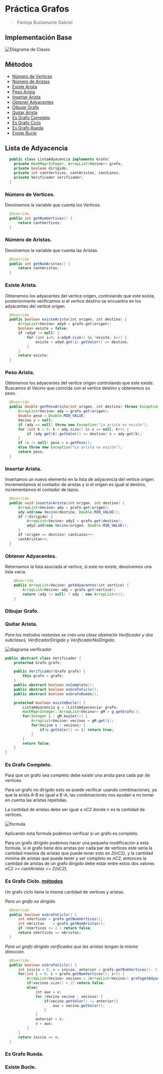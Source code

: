 # Práctica Grafos
> Pantoja Bustamante Gabriel
## Implementación Base

![Diagrama de Clases](./assets/diagramaG.png "Diagrama")

## Métodos 
- [Número de Vertices](#número-de-vertices)
- [Número de Aristas](#número-de-aristas)
- [Existe Arista](#existe-arista)
- [Peso Arista](#peso-arista)
- [Insertar Arista](#insertar-arista)
- [Obtener Adyacentes](#obtener-adyacentes)
- [Dibujar Grafo](#dibujar-grafo)
- [Quitar Arista](#quitar-arista)
- [Es Grafo Completo](#es-grafo-completo)
- [Es Grafo Ciclo](#es-grafo-ciclo)
- [Es Grafo Rueda](#es-grafo-rueda)
- [Existe Bucle](#existe-bucle)

## Lista de Adyacencia

```java
  public class ListaAdyacencia implements Grafo{
    private HashMap<Integer, ArrayList<Vecino>> grafo;
    private boolean dirigido;
    private int cantVertices, cantAristas, cantLazos;
    private Verificador verificador;
  }
```

### Número de Vertices.

Devolvemos la variable que cuenta los Vertices.
```java
  @Override
  public int getNumVertices() {
      return cantVertices;
  }
```

### Número de Aristas.
Devolvemos la variable que cuenta las Aristas.
```java
  @Override
  public int getNumAristas() {
      return cantAristas;
  }
```

### Existe Arista.
Obtenemos los adyacentes del vertice origen, controlando que este exista, posteriormente verificamos si el vertice destino se encuentra en los adyacentes del vertice origen.
```java
  @Override
  public boolean existeArista(int origen, int destino) {
      ArrayList<Vecino> adyO = grafo.get(origen);
      boolean existe = false;
      if (adyO != null) {
          for (int i=0; i<adyO.size() && !existe; i++) {
              existe = adyO.get(i).getValor() == destino;
          }
      }
      return existe;
  }
```

### Peso Arista.
Obtenemos los adyacentes del vertice origen controlando que este existe. Buscamos el Vecino que coincida con el vertice destino y obtenemos su peso.
```java
  @Override
  public double getPesoArista(int origen, int destino) throws Exception {
      ArrayList<Vecino> ady = grafo.get(origen);
      double peso = Double.MIN_VALUE;
      Vecino v = null;
      if (ady == null) throw new Exception("La arista no existe");
      for (int k = 0; k < ady.size() && v == null; k++) {
          if (ady.get(k).getValor() == destino) v = ady.get(k);
      }
      if (v != null) peso = v.getPeso();
      else throw new Exception("La arista no existe");
      return peso;
  }
```
### Insertar Arista.
Insertamos un nuevo elemento en la lista de adyacencia del vertice origen. Incrementamos el contador de aristas y si el origen es igual al destino, incrementamos el contador de lazos.
```java
  @Override
  public void insertarArista(int origen, int destino) {
      ArrayList<Vecino> ady = grafo.get(origen);
      ady.add(new Vecino(destino, Double.MIN_VALUE));
      if (!dirigido) {
          ArrayList<Vecino> ady2 = grafo.get(destino);
          ady2.add(new Vecino(origen, Double.MIN_VALUE));
      }
      if (origen == destino) cantLazos++;
      cantAristas++;
  }
```
### Obtener Adyacentes.
Retornamos la lista asociada al vertice, si este no existe, devolvemos una lista vacia.
```java
    @Override
    public ArrayList<Vecino> getAdyacentes(int vertice) {
        ArrayList<Vecino> ady = grafo.get(vertice);
        return (ady != null) ? ady : new ArrayList<>();
    }
```
### Dibujar Grafo.

### Quitar Arista.


*Para los métodos restantes se créo una clase abstracta Verificador y dos subclases, VerificadorDirigido y VerificadorNoDirigido.*

![diagrama verificador](./assets/diagramaV.png)

```java
public abstract class Verificador {
    protected Grafo grafo;

    public Verificador(Grafo grafo) {
        this.grafo = grafo;
    }
    public abstract boolean esCompleto();
    public abstract boolean esGrafoCiclo();
    public abstract boolean esGrafoRueda();

    protected boolean existeBucle() {
        ListaAdyacencia g = (ListaAdyacencia) grafo;
        HashMap<Integer, ArrayList<Vecino>> gM = g.getGrafo();
        for(Integer i : gM.keySet()) {
            ArrayList<Vecino> vecinos = gM.get(i);
            for(Vecino v : vecinos) {
                if(v.getValor() == i) return true;
            }
        }
        return false;
    }
}
```


### Es Grafo Completo.
Para que un grafo sea completo debe existir una arista para cada par de vertices.

Para un grafo no dirigido esto se puede verificar usando combinaciones, ya que la arista A-B es igual a B-A, las combinaciones nos ayudan a no tomar en cuenta las aristas repetidas.

La cantidad de aristas debe ser igual a *_nC2_* donde n es la cantidad de vertices.

![formula](./assets/f1.png)

Aplicando esta formula podemos verificar si un grafo es completo.

Para un grafo dirigido podemos hacer una pequeña modificación a esta formula, si el grafo tiene dos aristas por cada par de vertices este seria la cantidad maxima de aristas que puede tener esto es *_2(nC2)_*, y la cantidad minima de aristas que puede tener y ser completo es *_nC2_*, entonces la cantidad de aristas de un grafo dirigido debe estar entre estos dos valores *_nC2 >= cantAristas <= 2(nC2)_*.

### Es Grafo Ciclo. [métodos](#métodos)
Un grafo ciclo tiene la misma cantidad de vertices y aristas.

*Para un grafo no dirigido*
```java
  @Override
  public boolean esGrafoCiclo() {
      int nVertices = grafo.getNumVertices();
      int nAristas    = grafo.getNumAristas();
      if (nVertices <= 2 ) return false;
      return nVertices == nAristas;
  }
```

*Para un grafo dirigido verificados que las aristas tengan la misma dirección.*
```java
  @Override
  public boolean esGrafoCiclo() {
      int inicio = 0, v = inicio, anterior = grafo.getNumVertices()- 1;
      for(int i = 0; i < grafo.getNumVertices(); i++) {
          ArrayList<Vecino> vecinos = (ArrayList<Vecino>) grafogetAdyacentes(v);
          if(vecinos.size() > 2) return false;
          else{
              int aux = v;
              for (Vecino vecino : vecinos) {
                  if(vecino.getValor() != anterior){
                      aux = vecino.getValor();
                  }
              }
              anterior = v;
              v = aux;
          }
      }
      return inicio == v;
  }
```
### Es Grafo Rueda.

### Existe Bucle.

